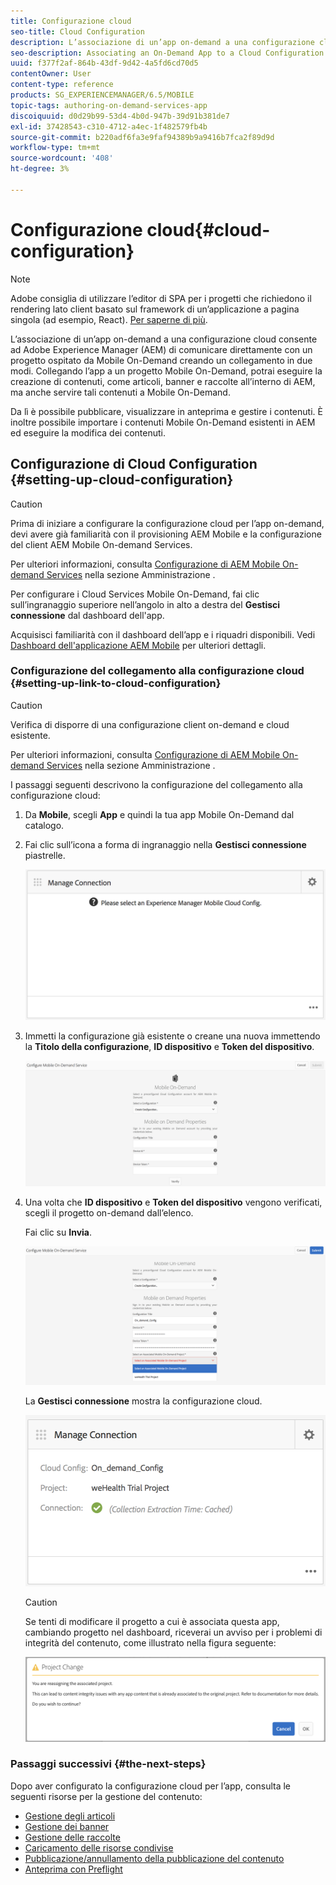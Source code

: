 ```yaml
---
title: Configurazione cloud
seo-title: Cloud Configuration
description: L’associazione di un’app on-demand a una configurazione cloud consente ad Adobe Experience Manager (AEM) di comunicare direttamente con un progetto ospitato da Mobile On-Demand creando un collegamento in due modi. Segui questa pagina per ulteriori informazioni.
seo-description: Associating an On-Demand App to a Cloud Configuration allows Adobe Experience Manager (AEM) to communicate directly with a Mobile On-Demand hosted project by establishing a two way link. Follow this page to learn more.
uuid: f377f2af-864b-43df-9d42-4a5fd6cd70d5
contentOwner: User
content-type: reference
products: SG_EXPERIENCEMANAGER/6.5/MOBILE
topic-tags: authoring-on-demand-services-app
discoiquuid: d0d29b99-53d4-4b0d-947b-39d91b381de7
exl-id: 37428543-c310-4712-a4ec-1f482579fb4b
source-git-commit: b220adf6fa3e9faf94389b9a9416b7fca2f89d9d
workflow-type: tm+mt
source-wordcount: '408'
ht-degree: 3%

---
```


# Configurazione cloud{#cloud-configuration}

>[!NOTE]
>
>Adobe consiglia di utilizzare l’editor di SPA per i progetti che richiedono il rendering lato client basato sul framework di un’applicazione a pagina singola (ad esempio, React). [Per saperne di più](/help/sites-developing/spa-overview.md).

L’associazione di un’app on-demand a una configurazione cloud consente ad Adobe Experience Manager (AEM) di comunicare direttamente con un progetto ospitato da Mobile On-Demand creando un collegamento in due modi. Collegando l’app a un progetto Mobile On-Demand, potrai eseguire la creazione di contenuti, come articoli, banner e raccolte all’interno di AEM, ma anche servire tali contenuti a Mobile On-Demand.

Da lì è possibile pubblicare, visualizzare in anteprima e gestire i contenuti. È inoltre possibile importare i contenuti Mobile On-Demand esistenti in AEM ed eseguire la modifica dei contenuti.

## Configurazione di Cloud Configuration {#setting-up-cloud-configuration}

>[!CAUTION]
>
>Prima di iniziare a configurare la configurazione cloud per l’app on-demand, devi avere già familiarità con il provisioning AEM Mobile e la configurazione del client AEM Mobile On-demand Services.
>
>Per ulteriori informazioni, consulta [Configurazione di AEM Mobile On-demand Services](/help/mobile/aem-mobile-setup.md) nella sezione Amministrazione .

Per configurare i Cloud Services Mobile On-Demand, fai clic sull’ingranaggio superiore nell’angolo in alto a destra del **Gestisci connessione** dal dashboard dell&#39;app.

Acquisisci familiarità con il dashboard dell’app e i riquadri disponibili. Vedi [Dashboard dell&#39;applicazione AEM Mobile](/help/mobile/mobile-apps-ondemand-application-dashboard.md) per ulteriori dettagli.

### Configurazione del collegamento alla configurazione cloud {#setting-up-link-to-cloud-configuration}

>[!CAUTION]
>
>Verifica di disporre di una configurazione client on-demand e cloud esistente.
>
>Per ulteriori informazioni, consulta [Configurazione di AEM Mobile On-demand Services](/help/mobile/aem-mobile-setup.md) nella sezione Amministrazione .

I passaggi seguenti descrivono la configurazione del collegamento alla configurazione cloud:

1. Da **Mobile**, scegli **App** e quindi la tua app Mobile On-Demand dal catalogo.
1. Fai clic sull’icona a forma di ingranaggio nella **Gestisci connessione** piastrelle.

   ![chlimage_1-65](assets/chlimage_1-65.png)

1. Immetti la configurazione già esistente o creane una nuova immettendo la **Titolo della configurazione**, **ID dispositivo** e **Token del dispositivo**.

   ![chlimage_1-66](assets/chlimage_1-66.png)

1. Una volta che **ID dispositivo** e **Token del dispositivo** vengono verificati, scegli il progetto on-demand dall’elenco.

   Fai clic su **Invia**.

   ![chlimage_1-67](assets/chlimage_1-67.png)

   La **Gestisci connessione** mostra la configurazione cloud.

   ![chlimage_1-68](assets/chlimage_1-68.png)

   >[!CAUTION]
   >
   >Se tenti di modificare il progetto a cui è associata questa app, cambiando progetto nel dashboard, riceverai un avviso per i problemi di integrità del contenuto, come illustrato nella figura seguente:

   ![chlimage_1-69](assets/chlimage_1-69.png)

### Passaggi successivi {#the-next-steps}

Dopo aver configurato la configurazione cloud per l’app, consulta le seguenti risorse per la gestione del contenuto:

* [Gestione degli articoli](/help/mobile/mobile-on-demand-managing-articles.md)
* [Gestione dei banner](/help/mobile/mobile-on-demand-managing-banners.md)
* [Gestione delle raccolte](/help/mobile/mobile-on-demand-managing-collections.md)
* [Caricamento delle risorse condivise](/help/mobile/mobile-on-demand-shared-resources.md)
* [Pubblicazione/annullamento della pubblicazione del contenuto](/help/mobile/mobile-on-demand-publishing-unpublishing.md)
* [Anteprima con Preflight](/help/mobile/aem-mobile-manage-ondemand-services.md)
